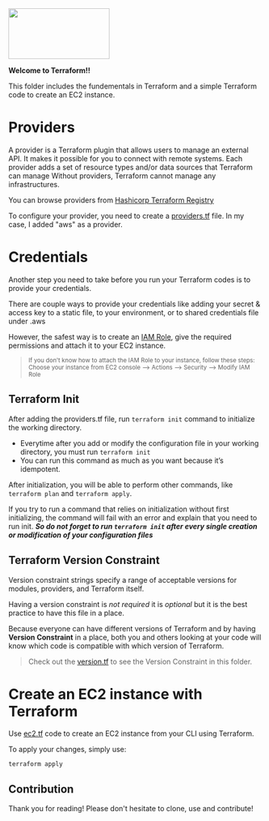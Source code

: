 <img src="https://www.vectorlogo.zone/logos/terraformio/terraformio-ar21.png" width="200" height="100">

**Welcome to Terraform!!**

This folder includes the fundementals in Terraform and a simple Terraform code to create an EC2 instance.

# Providers

A provider is a Terraform plugin that allows users to manage an external API. It makes it possible for you to connect with remote systems. Each provider adds a set of resource types and/or data sources that Terraform can manage Without providers, Terraform cannot manage any infrastructures.

You can browse providers from [Hashicorp Terraform Registry](https://registry.terraform.io/browse/providers)

To configure your provider, you need to create a [providers.tf](https://github.com/snurer/terraform-session-october/blob/main/session-2/providers.tf) file.
In my case, I added "aws" as a provider.

# Credentials

Another step you need to take before you run your Terraform codes is to provide your credentials. 

There are couple ways to provide your credentials like adding your secret & access key to a static file, to your environment, or to shared credentials file under .aws

However, the safest way is to create an [IAM Role](https://us-east-1.console.aws.amazon.com/iamv2/home?region=us-west-2#/roles), give the required permissions and attach it to your EC2 instance.

> <sub>If you don't know how to attach the IAM Role to your instance, follow these steps: 
Choose your instance from EC2 console --> Actions --> Security --> Modify IAM Role </sub>

## Terraform Init

After adding the providers.tf file, run ```terraform init``` command to initialize the working directory.

- Everytime after you add or modify the configuration file in your working directory, you must run ```terraform init```
- You can run this command as much as you want because it’s idempotent.

After initialization, you will be able to perform other commands, like ```terraform plan``` and ```terraform apply```.

If you try to run a command that relies on initialization without first initializing, the command will fail with an error and explain that you need to run init. ***So do not forget to run ```terraform init``` after every single creation or modification of your configuration files***

## Terraform Version Constraint

Version constraint strings specify a range of acceptable versions for modules, providers, and Terraform itself.

Having a version constraint is *not required* it is *optional* but it is the best practice to have this file in a place.

Because everyone can have different versions of Terraform and by having **Version Constraint** in a place, both you and others looking at your code will know which code is compatible with which version of Terraform. 

> Check out the [version.tf](https://github.com/snurer/terraform-session-october/blob/main/session-2/version.tf) to see the Version Constraint in this folder.

# Create an EC2 instance with Terraform

Use [ec2.tf](https://github.com/snurer/terraform-session-october/blob/main/session-2/ec2.tf) code to create an EC2 instance from your CLI using Terraform.

To apply your changes, simply use:

```terraform apply``` 



## Contribution

Thank you for reading! Please don't hesitate to clone, use and contribute!


